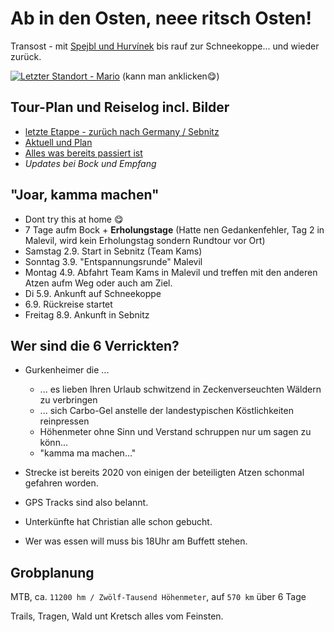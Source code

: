 # Ab in den Osten, neee ritsch Osten!
Transost - mit [Spejbl und Hurvínek](https://de.wikipedia.org/wiki/Spejbl_und_Hurv%C3%ADnek) bis rauf zur Schneekoppe... und wieder zurück.

[![Letzter Standort - Mario](https://img.shields.io/badge/Letzter_Standort-Mario-brightgreen?style=for-the-badge&logo=map&logoColor=white)](https://maps.app.goo.gl/TkryQSavZFu4XKTN8)
(kann man anklicken😋)

## Tour-Plan und Reiselog incl. Bilder
- [letzte Etappe - zurüch nach Germany / Sebnitz](https://github.com/splosch/transost_log/issues/6)
- [Aktuell und Plan](https://github.com/splosch/transost_log/issues?q=sort%3Acreated-asc)
- [Alles was bereits passiert ist](https://github.com/splosch/transost_log/issues?q=is%3Aissue+is%3Aclosed)
- *Updates bei Bock und Empfang*

## "Joar, kamma machen"
- Dont try this at home 😋
- 7 Tage aufm Bock + __Erholungstage__ (Hatte nen Gedankenfehler, Tag 2 in Malevil, wird kein Erholungstag sondern Rundtour vor Ort)
- Samstag 2.9. Start in Sebnitz (Team Kams)
- Sonntag 3.9. "Entspannungsrunde" Malevil
- Montag 4.9. Abfahrt Team Kams in Malevil und treffen mit den anderen Atzen aufm Weg oder auch am Ziel.
- Di 5.9. Ankunft auf Schneekoppe
- 6.9. Rückreise startet
- Freitag 8.9. Ankunft in Sebnitz

## Wer sind die 6 Verrickten? 
- Gurkenheimer die ...
  - ... es lieben Ihren Urlaub schwitzend in Zeckenverseuchten Wäldern zu verbringen
  - ... sich Carbo-Gel anstelle der landestypischen Köstlichkeiten reinpressen
  - Höhenmeter ohne Sinn und Verstand schruppen nur um sagen zu könn...
  - "kamma ma machen..."  

- Strecke ist bereits 2020 von einigen der beteiligten Atzen schonmal gefahren worden.
- GPS Tracks sind also belannt.
- Unterkünfte hat Christian alle schon gebucht. 
- Wer was essen will muss bis 18Uhr am Buffett stehen.

## Grobplanung
MTB, ca. `11200 hm / Zwölf-Tausend Höhenmeter`, auf `570 km` über 6 Tage

Trails, Tragen, Wald unt Kretsch alles vom Feinsten.
